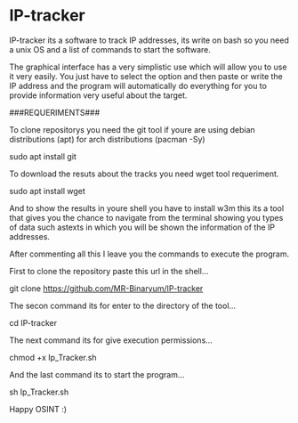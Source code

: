 # IP-tracker

IP-tracker its a software to track IP addresses, its write on bash so you need a unix OS and a list of commands to start the software.

The graphical interface has a very simplistic use which will allow you to use it very easily. You just have to select the option and then paste or write the IP address and the program will automatically do everything for you to provide information very useful about the target.

###REQUERIMENTS###

To clone repositorys you need the git tool if youre are using debian distributions (apt) for arch distributions (pacman -Sy)


sudo apt install git 

To download the resuts about the tracks you need wget tool requeriment.

sudo apt install wget

And to show the results in youre shell you have to install w3m this its a tool that gives you the chance to navigate from the terminal showing you 
types of data such astexts in which you will be shown the information of the IP addresses.

After commenting all this I leave you the commands to execute the program.

First to clone the repository paste this url in the shell...

git clone https://github.com/MR-Binaryum/IP-tracker

The secon command its for enter to the directory of the tool...

cd IP-tracker

The next command its for give execution permissions...

chmod +x Ip_Tracker.sh

And the last command its to start the program...

sh Ip_Tracker.sh




Happy OSINT :)
